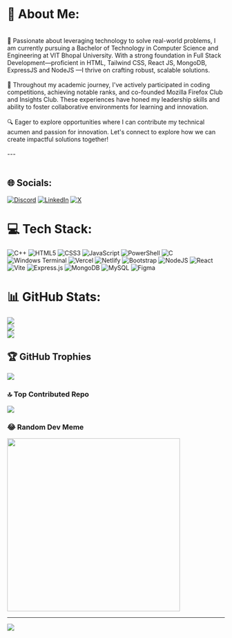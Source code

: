 # 💫 About Me:
<br>🚀 Passionate about leveraging technology to solve real-world problems, I am currently pursuing a Bachelor of Technology in Computer Science and Engineering at VIT Bhopal University. With a strong foundation in Full Stack Development—proficient in HTML, Tailwind CSS, React JS, MongoDB, ExpressJS and NodeJS —I thrive on crafting robust, scalable solutions.<br><br>🌟 Throughout my academic journey, I've actively participated in coding competitions, achieving notable ranks, and co-founded Mozilla Firefox Club and Insights Club. These experiences have honed my leadership skills and ability to foster collaborative environments for learning and innovation.<br><br>🔍 Eager to explore opportunities where I can contribute my technical acumen and passion for innovation. Let's connect to explore how we can create impactful solutions together!<br><br>---<br><br>


## 🌐 Socials:
[![Discord](https://img.shields.io/badge/Discord-%237289DA.svg?logo=discord&logoColor=white)](https://discord.gg/manishsingh0418) [![LinkedIn](https://img.shields.io/badge/LinkedIn-%230077B5.svg?logo=linkedin&logoColor=white)](https://linkedin.com/in/manishsingh0418) [![X](https://img.shields.io/badge/X-black.svg?logo=X&logoColor=white)](https://x.com/manishsingh0418) 

# 💻 Tech Stack:
![C++](https://img.shields.io/badge/c++-%2300599C.svg?style=for-the-badge&logo=c%2B%2B&logoColor=white) ![HTML5](https://img.shields.io/badge/html5-%23E34F26.svg?style=for-the-badge&logo=html5&logoColor=white) ![CSS3](https://img.shields.io/badge/css3-%231572B6.svg?style=for-the-badge&logo=css3&logoColor=white) ![JavaScript](https://img.shields.io/badge/javascript-%23323330.svg?style=for-the-badge&logo=javascript&logoColor=%23F7DF1E) ![PowerShell](https://img.shields.io/badge/PowerShell-%235391FE.svg?style=for-the-badge&logo=powershell&logoColor=white) ![C](https://img.shields.io/badge/c-%2300599C.svg?style=for-the-badge&logo=c&logoColor=white) ![Windows Terminal](https://img.shields.io/badge/Windows%20Terminal-%234D4D4D.svg?style=for-the-badge&logo=windows-terminal&logoColor=white) ![Vercel](https://img.shields.io/badge/vercel-%23000000.svg?style=for-the-badge&logo=vercel&logoColor=white) ![Netlify](https://img.shields.io/badge/netlify-%23000000.svg?style=for-the-badge&logo=netlify&logoColor=#00C7B7) ![Bootstrap](https://img.shields.io/badge/bootstrap-%238511FA.svg?style=for-the-badge&logo=bootstrap&logoColor=white) ![NodeJS](https://img.shields.io/badge/node.js-6DA55F?style=for-the-badge&logo=node.js&logoColor=white) ![React](https://img.shields.io/badge/react-%2320232a.svg?style=for-the-badge&logo=react&logoColor=%2361DAFB) ![Vite](https://img.shields.io/badge/vite-%23646CFF.svg?style=for-the-badge&logo=vite&logoColor=white) ![Express.js](https://img.shields.io/badge/express.js-%23404d59.svg?style=for-the-badge&logo=express&logoColor=%2361DAFB) ![MongoDB](https://img.shields.io/badge/MongoDB-%234ea94b.svg?style=for-the-badge&logo=mongodb&logoColor=white) ![MySQL](https://img.shields.io/badge/mysql-4479A1.svg?style=for-the-badge&logo=mysql&logoColor=white) ![Figma](https://img.shields.io/badge/figma-%23F24E1E.svg?style=for-the-badge&logo=figma&logoColor=white)
# 📊 GitHub Stats:
![](https://github-readme-stats.vercel.app/api?username=manishsingh0418&theme=dark&hide_border=false&include_all_commits=false&count_private=false)<br/>
![](https://github-readme-streak-stats.herokuapp.com/?user=manishsingh0418&theme=dark&hide_border=false)<br/>
![](https://github-readme-stats.vercel.app/api/top-langs/?username=manishsingh0418&theme=dark&hide_border=false&include_all_commits=false&count_private=false&layout=compact)

## 🏆 GitHub Trophies
![](https://github-profile-trophy.vercel.app/?username=manishsingh0418&theme=radical&no-frame=false&no-bg=true&margin-w=4)

### 🔝 Top Contributed Repo
![](https://github-contributor-stats.vercel.app/api?username=manishsingh0418&limit=5&theme=dark&combine_all_yearly_contributions=true)

### 😂 Random Dev Meme
<img src='https://memer-new.vercel.app/' style="height: 400px;"/>

---
[![](https://visitcount.itsvg.in/api?id=manishsingh0418&icon=0&color=0)](https://visitcount.itsvg.in)

<!-- Proudly created with GPRM ( https://gprm.itsvg.in ) -->
